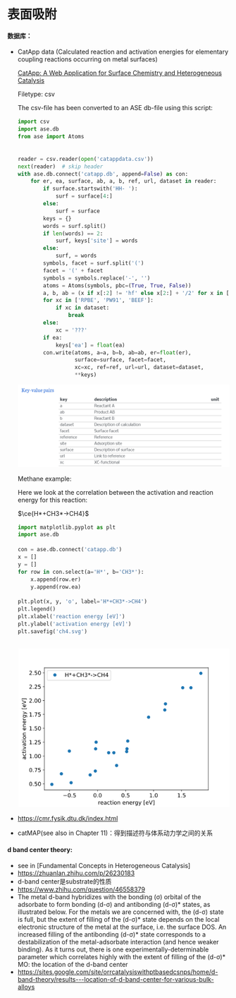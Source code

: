 # 表面吸附

#### 数据库：

- CatApp data (Calculated reaction and activation energies for elementary coupling reactions occurring on metal surfaces)

  [CatApp: A Web Application for Surface Chemistry and Heterogeneous Catalysis](http://dx.doi.org/10.1002/anie.201107947)

  Filetype: csv 

  The csv-file has been converted to an ASE db-file using this script:

  ```python
  import csv
  import ase.db
  from ase import Atoms
  
  
  reader = csv.reader(open('catappdata.csv'))
  next(reader)  # skip header
  with ase.db.connect('catapp.db', append=False) as con:
      for er, ea, surface, ab, a, b, ref, url, dataset in reader:
          if surface.startswith('HH- '):
              surf = surface[4:]
          else:
              surf = surface
          keys = {}
          words = surf.split()
          if len(words) == 2:
              surf, keys['site'] = words
          else:
              surf, = words
          symbols, facet = surf.split('(')
          facet = '(' + facet
          symbols = symbols.replace('-', '')
          atoms = Atoms(symbols, pbc=(True, True, False))
          a, b, ab = (x if x[:2] != 'hf' else x[2:] + '/2' for x in [a, b, ab])
          for xc in ['RPBE', 'PW91', 'BEEF']:
              if xc in dataset:
                  break
          else:
              xc = '???'
          if ea:
              keys['ea'] = float(ea)
          con.write(atoms, a=a, b=b, ab=ab, er=float(er),
                    surface=surface, facet=facet,
                    xc=xc, ref=ref, url=url, dataset=dataset,
                    **keys)
  ```

  ![image-20191207111311292](..\vasp-tut-fig\image-20191207111311292.png)

  Methane example:

  Here we look at the correlation between the activation and reaction energy for this reaction:

  $\ce{H*+CH3*->CH4}$

  ```python
  import matplotlib.pyplot as plt
  import ase.db
  
  con = ase.db.connect('catapp.db')
  x = []
  y = []
  for row in con.select(a='H*', b='CH3*'):
      x.append(row.er)
      y.append(row.ea)
      
  plt.plot(x, y, 'o', label='H*+CH3*->CH4')
  plt.legend()
  plt.xlabel('reaction energy [eV]')
  plt.ylabel('activation energy [eV]')
  plt.savefig('ch4.svg')
  ```

  ​	![img](..\vasp-tut-fig\ch4.png)

- https://cmr.fysik.dtu.dk/index.html

- catMAP(see also in Chapter 11)：得到描述符与体系动力学之间的关系

#### d band center theory:

- see in [Fundamental Concepts in Heterogeneous Catalysis]
- https://zhuanlan.zhihu.com/p/26230183
- d-band center是substrate的性质
- https://www.zhihu.com/question/46558379
- The metal d-band hybridizes with the bonding (σ) orbital of the adsorbate to form bonding (d-σ) and antibonding (d-σ)* states, as illustrated below. For the metals we are concerned with, the (d-σ) state is full, but the extent of filling of the (d-σ)* state depends on the local electronic structure of the metal at the surface, i.e. the surface DOS. An increased filling of the antibonding (d-σ)* state corresponds to a destabilization of the metal-adsorbate interaction (and hence weaker binding). As it turns out, there is one experimentally-determinable parameter which correlates highly with the extent of filling of the (d-σ)* MO: the location of the d-band center
- https://sites.google.com/site/orrcatalysiswithptbasedcsnps/home/d-band-theory/results---location-of-d-band-center-for-various-bulk-alloys
